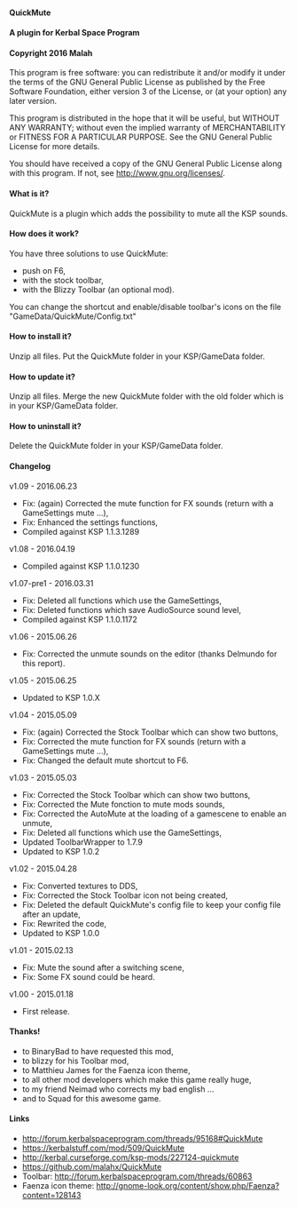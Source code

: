﻿#### QuickMute
#### A plugin for Kerbal Space Program
#### Copyright 2016 Malah

This program is free software: you can redistribute it and/or modify
it under the terms of the GNU General Public License as published by
the Free Software Foundation, either version 3 of the License, or
(at your option) any later version.

This program is distributed in the hope that it will be useful,
but WITHOUT ANY WARRANTY; without even the implied warranty of
MERCHANTABILITY or FITNESS FOR A PARTICULAR PURPOSE.  See the
GNU General Public License for more details.

You should have received a copy of the GNU General Public License
along with this program.  If not, see <http://www.gnu.org/licenses/>. 


#### What is it?

QuickMute is a plugin which adds the possibility to mute all the KSP sounds.

#### How does it work?

You have three solutions to use QuickMute:
* push on F6,
* with the stock toolbar,
* with the Blizzy Toolbar (an optional mod).

You can change the shortcut and enable/disable toolbar's icons on the file "GameData/QuickMute/Config.txt"

#### How to install it?

Unzip all files. Put the QuickMute folder in your KSP/GameData folder.

#### How to update it?

Unzip all files. Merge the new QuickMute folder with the old folder which is in your KSP/GameData folder.

#### How to uninstall it?

Delete the QuickMute folder in your KSP/GameData folder.

#### Changelog

v1.09 - 2016.06.23
* Fix: (again) Corrected the mute function for FX sounds (return with a GameSettings mute ...),
* Fix: Enhanced the settings functions,
* Compiled against KSP 1.1.3.1289

v1.08 - 2016.04.19
* Compiled against KSP 1.1.0.1230

v1.07-pre1 - 2016.03.31
* Fix: Deleted all functions which use the GameSettings,
* Fix: Deleted functions which save AudioSource sound level,
* Compiled against KSP 1.1.0.1172

v1.06 - 2015.06.26
* Fix: Corrected the unmute sounds on the editor (thanks Delmundo for this report).

v1.05 - 2015.06.25
* Updated to KSP 1.0.X

v1.04 - 2015.05.09
* Fix: (again) Corrected the Stock Toolbar which can show two buttons,
* Fix: Corrected the mute function for FX sounds (return with a GameSettings mute ...),
* Fix: Changed the default mute shortcut to F6.

v1.03 - 2015.05.03
* Fix: Corrected the Stock Toolbar which can show two buttons,
* Fix: Corrected the Mute fonction to mute mods sounds,
* Fix: Corrected the AutoMute at the loading of a gamescene to enable an unmute,
* Fix: Deleted all functions which use the GameSettings,
* Updated ToolbarWrapper to 1.7.9
* Updated to KSP 1.0.2

v1.02 - 2015.04.28
* Fix: Converted textures to DDS,
* Fix: Corrected the Stock Toolbar icon not being created,
* Fix: Deleted the default QuickMute's config file to keep your config file after an update,
* Fix: Rewrited the code,
* Updated to KSP 1.0.0

v1.01 - 2015.02.13
* Fix: Mute the sound after a switching scene,
* Fix: Some FX sound could be heard.

v1.00 - 2015.01.18
* First release.

#### Thanks!

* to BinaryBad to have requested this mod,
* to blizzy for his Toolbar mod,
* to Matthieu James for the Faenza icon theme,
* to all other mod developers which make this game really huge,
* to my friend Neimad who corrects my bad english ...
* and to Squad for this awesome game.

#### Links

* http://forum.kerbalspaceprogram.com/threads/95168#QuickMute
* https://kerbalstuff.com/mod/509/QuickMute
* http://kerbal.curseforge.com/ksp-mods/227124-quickmute
* https://github.com/malahx/QuickMute
* Toolbar: http://forum.kerbalspaceprogram.com/threads/60863
* Faenza icon theme: http://gnome-look.org/content/show.php/Faenza?content=128143

